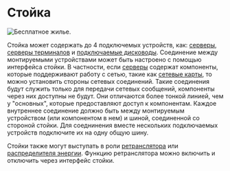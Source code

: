 # Стойка

![Бесплатное жилье.](oredict:opencomputers:rack)

Стойка может содержать до 4 подключемых устройств, как: [серверы](../item/server1.md), [серверы терминалов](../item/terminalServer.md) и [подключаемые дисководы](../item/diskDriveMountable.md). Соединение между монтируемыми устройствами может быть настроено с помощью интерфейса стойки. В частности, если [серверы](../item/server1.md) содержат компоненты, которые поддерживают работу с сетью, такие как [сетевые карты](../item/lanCard.md), то можно установить стороны сетевых соединений. Такие соединения будут служить только для передачи сетевых сообщений, компоненты через них доступны не будут. Они отличаются более тонкой линией, чем у "основных", которые предоставляют доступ к компонентам. Каждое внутреннее соединение должно быть между монтируемым устройством (или компонентом в нем) и шиной, соединенной со стороной стойки. Для соеднинения вместе нескольких подключаемых устройств подключите их на одну общую шину.

Стойки также могут выступать в роли [ретранслятора](relay.md) или [распределителя энергии](powerDistributor.md). Функцию ретранслятора можно включить и отключить через интерфейс стойки.
